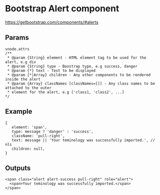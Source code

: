 # Bootstrap Alert component

https://getbootstrap.com/components/#alerts

## Params
```
vnode.attrs
/**
 * @param {String} element - HTML element tag to be used for the alert, e.g div
 * @param {String} type - Boostrap type, e.g success, danger
 * @param {*} text - Text to be displayed
 * @param {*|Array} children - Any other components to be rendered inside the alert
 * @param {Array} classNames [classNames=[]] - Any class names to be attached to the outer
 * element for the alert, e.g ['class1, 'class2', ...]
*/
```

## Example

```
{
   element: 'span',
   type: message ? 'danger' : 'success',
   className: 'pull-right',
   text: message || 'Your teminology was successfully imported.', // nls
   children: null,
}
```

## Outputs
```
<span class="alert alert-success pull-right" role="alert">
  <span>Your teminology was successfully imported.</span>
</span>
```